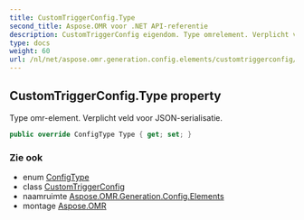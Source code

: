 ```yaml
---
title: CustomTriggerConfig.Type
second_title: Aspose.OMR voor .NET API-referentie
description: CustomTriggerConfig eigendom. Type omrelement. Verplicht veld voor JSONserialisatie.
type: docs
weight: 60
url: /nl/net/aspose.omr.generation.config.elements/customtriggerconfig/type/
---
```

## CustomTriggerConfig.Type property

Type omr-element. Verplicht veld voor JSON-serialisatie.

```csharp
public override ConfigType Type { get; set; }
```

### Zie ook

* enum [ConfigType](../../../aspose.omr.generation.config.enums/configtype/)
* class [CustomTriggerConfig](../)
* naamruimte [Aspose.OMR.Generation.Config.Elements](../../customtriggerconfig/)
* montage [Aspose.OMR](../../../)


